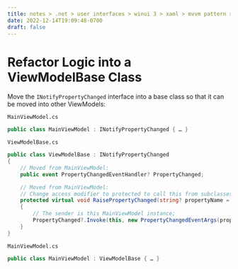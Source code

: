 ```yaml
---
title: notes > .net > user interfaces > winui 3 > xaml > mvvm pattern > refactor logic into a viewmodelbase class
date: 2022-12-14T19:09:48-0700
draft: false
---
```


# Refactor Logic into a ViewModelBase Class
Move the `INotifyPropertyChanged` interface into a base class so that it can be moved into other ViewModels:

`MainViewModel.cs`
```cs
public class MainViewModel : INotifyPropertyChanged { … }
```

`ViewModelBase.cs`
```cs
public class ViewModelBase : INotifyPropertyChanged
{
    // Moved from MainViewModel:
    public event PropertyChangedEventHandler? PropertyChanged;

    // Moved from MainViewModel:
    // Change access modifier to protected to call this from subclasses:
    protected virtual void RaisePropertyChanged(string? propertyName = null)
    {
        // The sender is this MainViewModel instance;
        PropertyChanged?.Invoke(this, new PropertyChangedEventArgs(propertyName));
    }
}
```

`MainViewModel.cs`
```cs
public class MainViewModel : ViewModelBase { … }
```